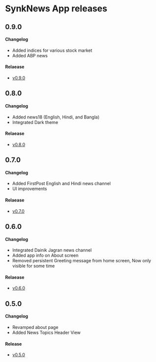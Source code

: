 # SynkNews App releases

## 0.9.0
#### Changelog
- Added indices for various stock market
- Added ABP news

#### Relaease
- [v0.9.0](https://github.com/bytesynk/SynkNews/blob/master/SynkNews-v0.9.0.apk)


## 0.8.0
#### Changelog
- Added news18 (English, Hindi, and Bangla)
- Integrated Dark theme


#### Relaease
- [v0.8.0](https://github.com/bytesynk/SynkNews/blob/master/SynkNews-v0.8.0.apk)


## 0.7.0
#### Changelog
- Added FirstPost English and Hindi news channel
- UI improvements


#### Relaease
- [v0.7.0](https://github.com/bytesynk/SynkNews/blob/master/SynkNews-v0.7.0.apk)

## 0.6.0
#### Changelog
- Integrated Dainik Jagran news channel
- Added app info on About screen
- Removed persistent Greeting message from home screen, Now only visible for some time

#### Relaease
- [v0.6.0](https://github.com/bytesynk/SynkNews/blob/master/SynkNews-v0.6.0.apk)


## 0.5.0
#### Changelog
- Revamped about page
- Added News Topics Header View

#### Release
- [v0.5.0](https://github.com/bytesynk/SynkNews/blob/master/SynkNews-v0.5.0.apk)
